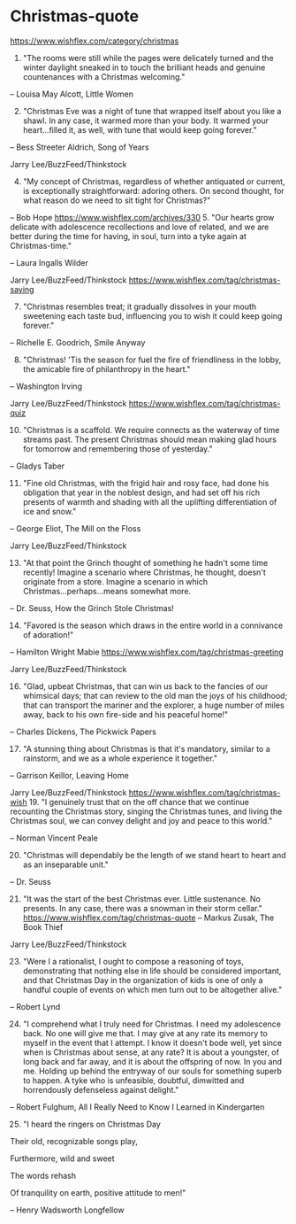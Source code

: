 # Christmas-quote
https://www.wishflex.com/category/christmas

1. "The rooms were still while the pages were delicately turned and the winter daylight sneaked in to touch the brilliant heads and genuine countenances with a Christmas welcoming." 

– Louisa May Alcott, Little Women 

2. "Christmas Eve was a night of tune that wrapped itself about you like a shawl. In any case, it warmed more than your body. It warmed your heart...filled it, as well, with tune that would keep going forever." 

– Bess Streeter Aldrich, Song of Years 

Jarry Lee/BuzzFeed/Thinkstock 

4. "My concept of Christmas, regardless of whether antiquated or current, is exceptionally straightforward: adoring others. On second thought, for what reason do we need to sit tight for Christmas?" 

– Bob Hope 
https://www.wishflex.com/archives/330
5. "Our hearts grow delicate with adolescence recollections and love of related, and we are better during the time for having, in soul, turn into a tyke again at Christmas-time." 

– Laura Ingalls Wilder 

Jarry Lee/BuzzFeed/Thinkstock 
https://www.wishflex.com/tag/christmas-saying 

7. "Christmas resembles treat; it gradually dissolves in your mouth sweetening each taste bud, influencing you to wish it could keep going forever." 

– Richelle E. Goodrich, Smile Anyway 

8. "Christmas! 'Tis the season for fuel the fire of friendliness in the lobby, the amicable fire of philanthropy in the heart." 

– Washington Irving 

Jarry Lee/BuzzFeed/Thinkstock 
 https://www.wishflex.com/tag/christmas-quiz 

10. "Christmas is a scaffold. We require connects as the waterway of time streams past. The present Christmas should mean making glad hours for tomorrow and remembering those of yesterday." 

– Gladys Taber 

11. "Fine old Christmas, with the frigid hair and rosy face, had done his obligation that year in the noblest design, and had set off his rich presents of warmth and shading with all the uplifting differentiation of ice and snow." 

– George Eliot, The Mill on the Floss 

Jarry Lee/BuzzFeed/Thinkstock 

13. "At that point the Grinch thought of something he hadn't some time recently! Imagine a scenario where Christmas, he thought, doesn't originate from a store. Imagine a scenario in which Christmas...perhaps...means somewhat more. 

– Dr. Seuss, How the Grinch Stole Christmas! 

14. "Favored is the season which draws in the entire world in a connivance of adoration!" 

– Hamilton Wright Mabie 
 https://www.wishflex.com/tag/christmas-greeting
 

Jarry Lee/BuzzFeed/Thinkstock 

16. "Glad, upbeat Christmas, that can win us back to the fancies of our whimsical days; that can review to the old man the joys of his childhood; that can transport the mariner and the explorer, a huge number of miles away, back to his own fire-side and his peaceful home!" 

– Charles Dickens, The Pickwick Papers 

17. "A stunning thing about Christmas is that it's mandatory, similar to a rainstorm, and we as a whole experience it together." 

– Garrison Keillor, Leaving Home 

Jarry Lee/BuzzFeed/Thinkstock 
https://www.wishflex.com/tag/christmas-wish
19. "I genuinely trust that on the off chance that we continue recounting the Christmas story, singing the Christmas tunes, and living the Christmas soul, we can convey delight and joy and peace to this world." 

– Norman Vincent Peale 

20. "Christmas will dependably be the length of we stand heart to heart and as an inseparable unit." 

– Dr. Seuss 

21. "It was the start of the best Christmas ever. Little sustenance. No presents. In any case, there was a snowman in their storm cellar." 
  https://www.wishflex.com/tag/christmas-quote 
– Markus Zusak, The Book Thief 

Jarry Lee/BuzzFeed/Thinkstock 

23. "Were I a rationalist, I ought to compose a reasoning of toys, demonstrating that nothing else in life should be considered important, and that Christmas Day in the organization of kids is one of only a handful couple of events on which men turn out to be altogether alive." 

– Robert Lynd 

24. "I comprehend what I truly need for Christmas. I need my adolescence back. No one will give me that. I may give at any rate its memory to myself in the event that I attempt. I know it doesn't bode well, yet since when is Christmas about sense, at any rate? It is about a youngster, of long back and far away, and it is about the offspring of now. In you and me. Holding up behind the entryway of our souls for something superb to happen. A tyke who is unfeasible, doubtful, dimwitted and horrendously defenseless against delight." 

– Robert Fulghum, All I Really Need to Know I Learned in Kindergarten 

25. "I heard the ringers on Christmas Day 

Their old, recognizable songs play, 

Furthermore, wild and sweet 

The words rehash 

Of tranquility on earth, positive attitude to men!" 

– Henry Wadsworth Longfellow
